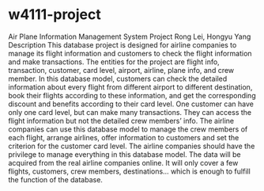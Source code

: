 # w4111-project
Air Plane Information Management System
Project
Rong Lei, Hongyu Yang
Description
This database project is designed for airline companies to manage its flight information and
customers to check the flight information and make transactions. The entities for the project are
flight info, transaction, customer, card level, airport, airline, plane info, and crew member. In this
database model, customers can check the detailed information about every flight from different
airport to different destination, book their flights according to these information, and get the
corresponding discount and benefits according to their card level. One customer can have only
one card level, but can make many transactions. They can access the flight information but not
the detailed crew members’ info. The airline companies can use this database model to manage
the crew members of each flight, arrange airlines, offer information to customers and set the
criterion for the customer card level. The airline companies should have the privilege to manage
everything in this database model. The data will be acquired from the real airline companies
online. It will only cover a few flights, customers, crew members, destinations… which is enough
to fulfill the function of the database. 
